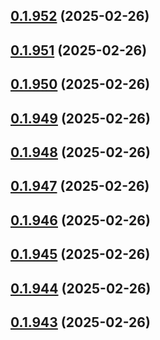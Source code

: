 ## [0.1.952](https://github.com/binary-braids/terraform-oracle/compare/v0.1.951...v0.1.952) (2025-02-26)



## [0.1.951](https://github.com/binary-braids/terraform-oracle/compare/v0.1.950...v0.1.951) (2025-02-26)



## [0.1.950](https://github.com/binary-braids/terraform-oracle/compare/v0.1.949...v0.1.950) (2025-02-26)



## [0.1.949](https://github.com/binary-braids/terraform-oracle/compare/v0.1.948...v0.1.949) (2025-02-26)



## [0.1.948](https://github.com/binary-braids/terraform-oracle/compare/v0.1.947...v0.1.948) (2025-02-26)



## [0.1.947](https://github.com/binary-braids/terraform-oracle/compare/v0.1.946...v0.1.947) (2025-02-26)



## [0.1.946](https://github.com/binary-braids/terraform-oracle/compare/v0.1.945...v0.1.946) (2025-02-26)



## [0.1.945](https://github.com/binary-braids/terraform-oracle/compare/v0.1.944...v0.1.945) (2025-02-26)



## [0.1.944](https://github.com/binary-braids/terraform-oracle/compare/v0.1.943...v0.1.944) (2025-02-26)



## [0.1.943](https://github.com/binary-braids/terraform-oracle/compare/v0.1.942...v0.1.943) (2025-02-26)



